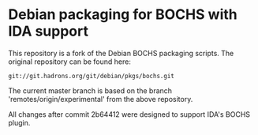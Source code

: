 Debian packaging for BOCHS with IDA support
===

This repository is a fork of the Debian BOCHS packaging scripts.  The original repository can be found here:

	git://git.hadrons.org/git/debian/pkgs/bochs.git

The current master branch is based on the branch 'remotes/origin/experimental' from the above repository.

All changes after commit 2b64412 were designed to support IDA's BOCHS plugin.

